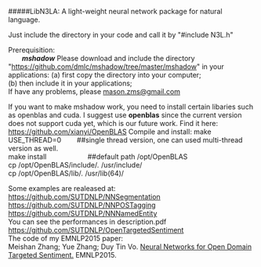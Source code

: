 #####LibN3LA: A light-weight neural network package for natural language.

Just include the directory in your code and call it by "#include N3L.h" 

Prerequisition:  
&ensp;&ensp;&ensp;&ensp;***mshadow***
Please download and include the directory  "https://github.com/dmlc/mshadow/tree/master/mshadow" in your applications:
(a) first copy the directory into your computer;  
(b) then include it in your applications;  
If have any problems, please mason.zms@gmail.com

If you want to make mshadow work, you need to install certain libaries such as openblas and cuda.
I suggest use **openblas** since the current version does not support cuda yet, which is our future work.
Find it here:
   https://github.com/xianyi/OpenBLAS
Compile and install:
make USE_THREAD=0 &ensp;&ensp;&ensp;&ensp;##single thread version, one can used multi-thread version as well.  
make   install&ensp;&ensp;&ensp;&ensp;&ensp;&ensp;&ensp;&ensp;&ensp;&ensp;&ensp;&ensp;##default path /opt/OpenBLAS  
cp  /opt/OpenBLAS/include/*.*  /usr/include/  
cp  /opt/OpenBLAS/lib/*.*     /usr/lib(64)/  


Some examples are realeased at:
https://github.com/SUTDNLP/NNSegmentation  
https://github.com/SUTDNLP/NNPOSTagging  
https://github.com/SUTDNLP/NNNamedEntity  
You can see the performances in description.pdf  
https://github.com/SUTDNLP/OpenTargetedSentiment  
The code of my EMNLP2015 paper:  
Meishan Zhang; Yue Zhang; Duy Tin Vo. [Neural Networks for Open Domain Targeted Sentiment.](http://www.aclweb.org/anthology/D/D15/D15-1073.pdf) EMNLP2015.
